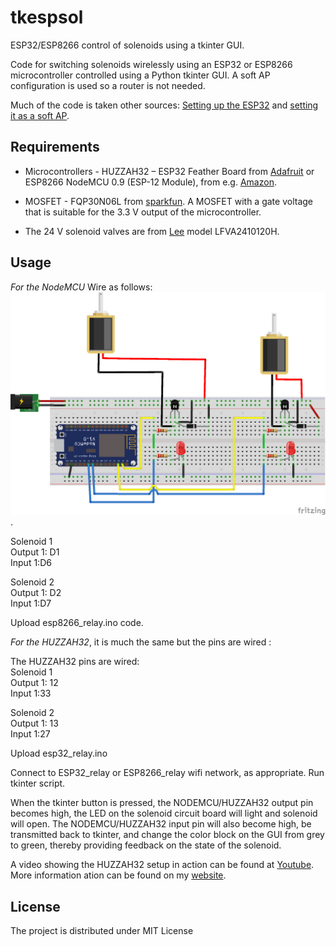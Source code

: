 # tkespsol
ESP32/ESP8266 control of solenoids using a tkinter GUI.

Code for switching solenoids wirelessly using an ESP32 or ESP8266 microcontroller controlled using a Python tkinter GUI.  A soft AP configuration is used so a router is not needed. 

Much of the code is taken other sources:
[Setting up the ESP32](https://randomnerdtutorials.com/installing-the-esp32-board-in-arduino-ide-windows-instructions/) and [setting it as a soft AP](https://randomnerdtutorials.com/esp32-access-point-ap-web-server/).


## Requirements
- Microcontrollers -  HUZZAH32 – ESP32 Feather Board from [Adafruit](https://www.adafruit.com/product/3405) or ESP8266 NodeMCU 0.9 (ESP-12 Module), from e.g. [Amazon](https://www.amazon.com/HiLetgo-Internet-Development-Wireless-Micropython/dp/B010O1G1ES). 

- MOSFET - FQP30N06L from [sparkfun](https://www.sparkfun.com/products/10213). A MOSFET with a gate voltage that is suitable for the 3.3 V output of the microcontroller.

- The 24 V solenoid valves are from [Lee](https://www.theleeco.com/products/electro-fluidic-systems/solenoid-valves/isolation-valves/lfv-series-solenoid-valves/062-minstac-port-style/) model LFVA2410120H.

 
## Usage

*For the NodeMCU* Wire as follows:
![NODE circuit](./ESP8266_circuit.png).



Solenoid 1  
Output 1: D1  
Input 1:D6  

Solenoid 2  
Output 1: D2  
Input 1:D7  

Upload esp8266_relay.ino code.

*For the HUZZAH32*, it is much the same but the pins are wired :

The HUZZAH32 pins are wired:  
Solenoid 1  
Output 1: 12  
Input 1:33  
  
Solenoid 2  
Output 1: 13  
Input 1:27  


Upload esp32_relay.ino

  
Connect to ESP32_relay or ESP8266_relay wifi network, as appropriate. Run tkinter script. 

When the tkinter button is pressed, the NODEMCU/HUZZAH32 output pin becomes high, the  LED on the solenoid circuit board will light and solenoid will open. The NODEMCU/HUZZAH32 input pin will also become high, be transmitted back to tkinter, and change the color block on the GUI from grey to green, thereby providing feedback on the state of the solenoid. 

A video showing the HUZZAH32 setup in action can be found at [Youtube](https://youtu.be/UIz5XUCvM2Y). More information ation can be found on my [website](https://www.ephys.org/wireless_comm).

## License
The project is distributed under MIT License
